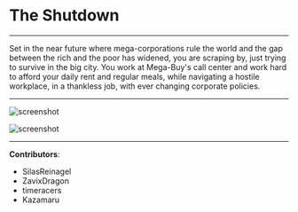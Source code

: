 # The Shutdown

----

Set in the near future where mega-corporations rule the world and the gap between the rich and the poor has widened, you are scraping by, just trying to survive in the big city. You work at Mega-Buy's call center and work hard to afford your daily rent and regular meals, while navigating a hostile workplace, in a thankless job, with ever changing corporate policies.

----

![screenshot](https://github.com/EnigmaDragons/TheShutdown/screenshots/shot1.jpg)

![screenshot](https://github.com/EnigmaDragons/TheShutdown/screenshots/shot2.jpg)

----

<strong>Contributors</strong>:
- SilasReinagel
- ZavixDragon
- timeracers
- Kazamaru